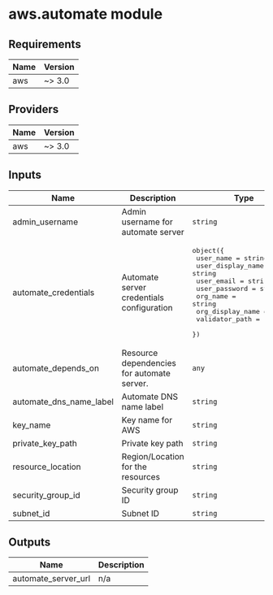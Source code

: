 # aws.automate module

## Requirements

| Name | Version |
|------|---------|
| aws | ~> 3.0 |

## Providers

| Name | Version |
|------|---------|
| aws | ~> 3.0 |

## Inputs

| Name | Description | Type | Default | Required |
|------|-------------|------|---------|:--------:|
| admin\_username | Admin username for automate server | `string` | n/a | yes |
| automate\_credentials | Automate server credentials configuration | <pre>object({<br>    user_name         = string<br>    user_display_name = string<br>    user_email        = string<br>    user_password     = string<br>    org_name          = string<br>    org_display_name  = string<br>    validator_path    = string<br>  })</pre> | n/a | yes |
| automate\_depends\_on | Resource dependencies for automate server. | `any` | `[]` | no |
| automate\_dns\_name\_label | Automate DNS name label | `string` | n/a | yes |
| key\_name | Key name for AWS | `string` | n/a | yes |
| private\_key\_path | Private key path | `string` | `"/../keys/aws_terraform"` | no |
| resource\_location | Region/Location for the resources | `string` | `"ap-south-1"` | no |
| security\_group\_id | Security group ID | `string` | n/a | yes |
| subnet\_id | Subnet ID | `string` | n/a | yes |

## Outputs

| Name | Description |
|------|-------------|
| automate\_server\_url | n/a |

